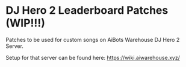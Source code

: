 # DJ Hero 2 Leaderboard Patches (WIP!!!)

Patches to be used for custom songs on AiBots Warehouse DJ Hero 2 Server.

Setup for that server can be found here: https://wiki.aiwarehouse.xyz/



